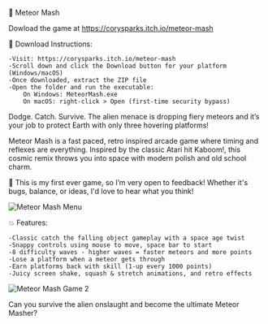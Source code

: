 🚀 Meteor Mash

Dowload the game at https://corysparks.itch.io/meteor-mash

📝 Download Instructions:

    -Visit: https://corysparks.itch.io/meteor-mash
    -Scroll down and click the Download button for your platform (Windows/macOS)
    -Once downloaded, extract the ZIP file
    -Open the folder and run the executable:
        On Windows: MeteorMash.exe
        On macOS: right-click > Open (first-time security bypass)

Dodge. Catch. Survive.
The alien menace is dropping fiery meteors and it’s your job to protect Earth with only three hovering platforms!

Meteor Mash is a fast paced, retro inspired arcade game where timing and reflexes are everything. Inspired by the classic Atari hit Kaboom!, this cosmic remix throws you into space with modern polish and old school charm.

🎉 This is my first ever game, so I’m very open to feedback!
Whether it's bugs, balance, or ideas, I'd love to hear what you think!


![Meteor Mash Menu](https://github.com/user-attachments/assets/f84c06e2-788b-4127-8952-2f0c07b8fe32)


💥 Features:

    -Classic catch the falling object gameplay with a space age twist
    -Snappy controls using mouse to move, space bar to start
    -8 difficulty waves - higher waves = faster meteors and more points
    -Lose a platform when a meteor gets through
    -Earn platforms back with skill (1-up every 1000 points)
    -Juicy screen shake, squash & stretch animations, and retro effects


![Meteor Mash Game 2](https://github.com/user-attachments/assets/1dff30fd-fe80-4c1c-9d56-64cb3f94944b)


Can you survive the alien onslaught and become the ultimate Meteor Masher?
